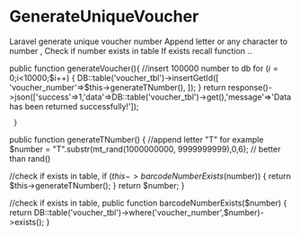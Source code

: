 # GenerateUniqueVoucher
Laravel generate unique voucher number
Append letter or any character to number , 
Check if number exists in table
If exists recall function ..


public function generateVoucher(){
//insert 100000 number to db
  for ($i=0;$i<10000;$i++)
    {
      DB::table('voucher_tbl')->insertGetId([
        'voucher_number'=>$this->generateTNumber(),
      ]);
     }
    return response()->json(['success'=>1,'data'=>DB::table('voucher_tbl')->get(),'message'=>'Data has been returned successfully!']);

     }
     
 public function generateTNumber() {
 //append letter "T" for example
    $number = "T".substr(mt_rand(1000000000, 9999999999),0,6); // better than rand()

//check if exists in table,
    if ($this->barcodeNumberExists($number)) {
        return $this->generateTNumber();
    }
     return $number;
}

//check if exists in table,
public function barcodeNumberExists($number) {
    return DB::table('voucher_tbl')->where('voucher_number',$number)->exists();
}
